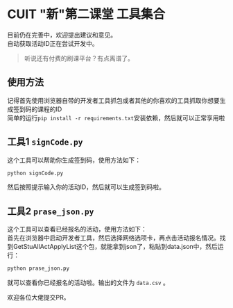 # CUIT "新"第二课堂 工具集合
目前仍在完善中，欢迎提出建议和意见。  
自动获取活动ID正在尝试开发中。
> 听说还有付费的刷课平台？有点离谱了。

## 使用方法
记得首先使用浏览器自带的开发者工具抓包或者其他的你喜欢的工具抓取你想要生成签到码的课程的ID  
简单的运行` pip install -r requirements.txt `安装依赖，然后就可以正常享用啦  
## 工具1  `signCode.py`  
这个工具可以帮助你生成签到码，使用方法如下：
```bash
python signCode.py
```
然后按照提示输入你的活动ID，然后就可以生成签到码啦。
## 工具2  `prase_json.py`
这个工具可以查看已经报名的活动，使用方法如下：  
首先在浏览器中启动开发者工具，然后选择网络选项卡，再点击活动报名情况。找到GetStuAllActApplyList这个包，就能拿到json了，粘贴到data.json中，然后运行：
```bash
python prase_json.py
```
就可以查看你已经报名的活动啦。输出的文件为 `data.csv` 。

欢迎各位大佬提交PR。